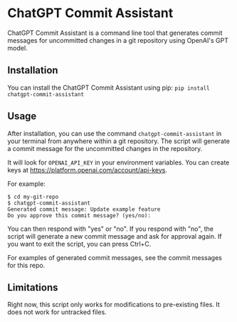# ChatGPT Commit Assistant

ChatGPT Commit Assistant is a command line tool that generates commit messages for uncommitted changes in a git repository using OpenAI's GPT model.

## Installation

You can install the ChatGPT Commit Assistant using pip: `pip install chatgpt-commit-assistant`

## Usage

After installation, you can use the command `chatgpt-commit-assistant` in your terminal from anywhere within a git repository. The script will generate a commit message for the uncommitted changes in the repository.

It will look for `OPENAI_API_KEY` in your environment variables. You can create keys at https://platform.openai.com/account/api-keys.

For example:

```
$ cd my-git-repo
$ chatgpt-commit-assistant
Generated commit message: Update example feature
Do you approve this commit message? (yes/no):
```

You can then respond with "yes" or "no". If you respond with "no", the script will generate a new commit message and ask for approval again. If you want to exit the script, you can press Ctrl+C.

For examples of generated commit messages, see the commit messages for this repo.

## Limitations

Right now, this script only works for modifications to pre-existing files. It does not work for untracked files.
